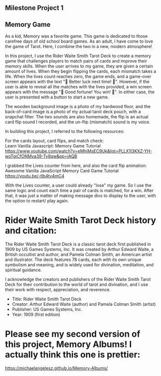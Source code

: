 ## Milestone Project 1
## Memory Game

As a kid, Memory was a favorite game. This game is dedicated to those carefree days of old school board games. As an adult, I have come to love the game of Tarot. Here, I combine the two in a new, modern atmosphere! 

In this project, I use the Rider Waite Smith Tarot Deck to create a memory game that challenges players to match pairs of cards and improve their memory skills. When the user arrives to my game, they are given a certain amount of lives. When they begin flipping the cards, each mismatch takes a life. When the lives count reaches zero, the game ends, and a game-over screen appears with the text "🔮 Better luck next time! 🔮". However, if the user is able to reveal all the matches with the lives provided, a win screen appears with the message "🔮 Good fortune! You win! 🔮". In either case, the user is presented with a button to start a new game.

The wooden background image is a photo of my hardwood floor, and the back-of-card image is a photo of my actual tarot deck pouch, with a snapchat filter. The two sounds are also homemade, the flip is an actual card flip sound I recorded, and the un-flip (mismatch) sound is my voice.

In building this project, I referred to the following resources:

For the cards layout, card flips, and match check:<br>
Learn Vanilla Javascript: Memory Game Tutorial<br>
https://www.youtube.com/watch?v=eMhiMsEC9Uk&list=PLLX1I3KXZ-YH-woTgiCfONMya39-Ty8qw&pp=iAQB

I grabbed the Lives counter from here, and also the card flip animation:<br>
Awesome Vanilla JavaScript Memory Card Game Tutorial<br>
https://youtu.be/-tlb4tv4mC4

With the Lives counter, a user could already "lose" my game. So I use the same logic and count each time a pair of cards is matched, for a win. After that, it was just a matter of making message divs to display to the user, with the option to restart/ play again.


# Rider Waite Smith Tarot Deck history and citation:

The Rider Waite Smith Tarot Deck is a classic tarot deck first published in 1909 by US Games Systems, Inc. It was created by Arthur Edward Waite, a British occultist and author, and Pamela Colman Smith, an American artist and illustrator. The deck features 78 cards, each with its own unique symbolism and meaning, and is widely used for divination, meditation, and spiritual guidance.

I acknowledge the creators and publishers of the Rider Waite Smith Tarot Deck for their contribution to the world of tarot and divination, and I use their work with respect, appreciation, and reverence.

- Title: Rider Waite Smith Tarot Deck
- Creator: Arthur Edward Waite (author) and Pamela Colman Smith (artist)
- Publisher: US Games Systems, Inc.
- Year: 1909 (first edition)


# Please see my second version of this project, Memory Albums! I actually think this one is prettier:
https://michaelangelesz.github.io/Memory-Albums/ 
